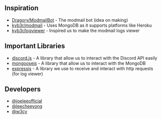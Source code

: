## Inspiration 
- [Dragory/ModmailBot](https://github.com/dragory/modmailbot) - The modmail bot (idea on making)
- [kyb3r/modmail](https://github.com/kyb3r/modmail) - Uses MongoDB as it supports platforms like Heroku
- [kyb3r/logviewer](https://github/kyb3r/logviewer) - Inspired us to make the modmail logs viewer

## Important Libraries
- [discord.js](https://github.com/discordjs/discord.js) - A library that allow us to interact with the Discord API easily
- [mongoosejs](https://npmjs.com/mongoose) - A library that allow us to interact with the MongoDB
- [expressjs](https://npmjs.com/express) - A library we use to receive and interact with http requests (for log viewer)

## Developers
- [@joeleeofficial](https://github.com/joeleeofficial) 
- [@leecheeyong](https://github.com/leecheeyong)
- [@w3cy](https://github.com/w3cy)
